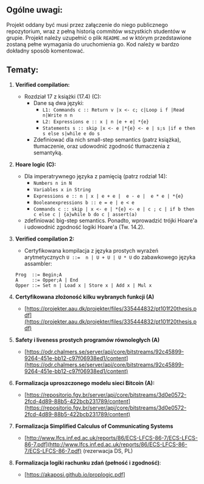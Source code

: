 ## Ogólne uwagi:
Projekt oddany być musi przez załączenie do niego publicznego repozytorium, wraz z pełną historią commitów wszystkich studentów w grupie. Projekt należy uzupełnić o plik `README.md` w którym przedstawione zostaną pełne wymagania do uruchomienia go. Kod należy w bardzo dokładny sposób komentować.

## Tematy:
1. **Verified compilation:**
   - Rozdział 17 z książki (17.4) (C):
     - Dane są dwa języki:
       - `L1: Commands c :: Return v |x <- c; c|Loop i f |Read n|Write n n`
       - `L2: Expressions e :: x | n |e + e| *{e}`
       - `Statements s :: skip |x <- e |*{e} <- e | s;s |if e then s else s|while e do s`
     - Zdefiniować dla nich small-step semantics (patrz książka), tłumaczenie, oraz udowodnić zgodność tłumaczenia z semantyką.

2. **Hoare logic (C):**
   - Dla imperatrywnego języka z pamięcią (patrz rodział 14):
     - `Numbers n in N`
     - `Variables x in String`
     - `Expressions e :: n | x | e + e |  e - e |  e * e | *{e}`
     - `Booleanexpressions b :: e = e | e < e`
     - `Commands c :: skip | x <- e | *{e} <- e | c ; c | if b then c else c | {a}while b do c | assert(a)`
   - zdefiniować big-step semantics. Ponadto, wprowadzić trójki Hoare'a i udowodnić zgodność logiki Hoare'a (Tw. 14.2).

3. **Verified compilation 2:**
   - Certyfikowana kompilacja z języka prostych wyrażeń arytmetycznych 
    `U ::=  n | U + U | U * U`
    do zabawkowego języka assambler:
    ```
    Prog  ::= Begin;A
    A     ::= Opper;A | End
    Opper ::= Set n | Load x | Store x | Add x | Mul x

    ```
4. **Certyfikowana złożoność kilku wybranych funkcji (A)**
   - [https://projekter.aau.dk/projekter/files/335444832/pt101f20thesis.pdf](https://projekter.aau.dk/projekter/files/335444832/pt101f20thesis.pdf)

5. **Safety i liveness prostych programów równoległych (A)**
   - [https://odr.chalmers.se/server/api/core/bitstreams/92c45899-9264-451e-bb12-c97f06938ed1/content](https://odr.chalmers.se/server/api/core/bitstreams/92c45899-9264-451e-bb12-c97f06938ed1/content)

6. **Formalizacja uproszczonego modelu sieci Bitcoin (A):**
   - [https://repositorio.fgv.br/server/api/core/bitstreams/3d0e0572-2fcd-4d89-88b5-422bcb231789/content](https://repositorio.fgv.br/server/api/core/bitstreams/3d0e0572-2fcd-4d89-88b5-422bcb231789/content)

7. **Formalizacja Simplified Calculus of Communicating Systems**
   - [http://www.lfcs.inf.ed.ac.uk/reports/86/ECS-LFCS-86-7/ECS-LFCS-86-7.pdf](http://www.lfcs.inf.ed.ac.uk/reports/86/ECS-LFCS-86-7/ECS-LFCS-86-7.pdf)
   (rezerwacja DS, PL)

8. **Formalizacja logiki rachunku zdań (pełność i zgodność)**:
    - [https://akaposi.github.io/proplogic.pdf]






